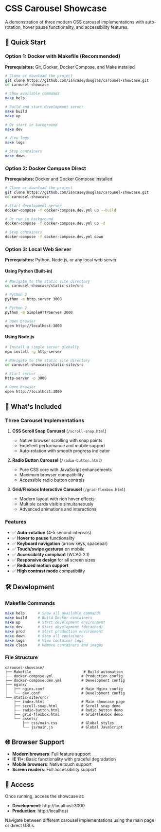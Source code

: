 
# CSS Carousel Showcase

A demonstration of three modern CSS carousel implementations with auto-rotation, hover pause functionality, and accessibility features.

## 🚀 Quick Start

### Option 1: Docker with Makefile (Recommended)

**Prerequisites:** Git, Docker, Docker Compose, and Make installed

```bash
# Clone or download the project
git clone https://github.com/iancaseydouglas/carousel-showcase.git
cd carousel-showcase

# Show available commands
make help

# Build and start development server
make build
make up

# Or start in background
make dev

# View logs
make logs

# Stop containers
make down
```

### Option 2: Docker Compose Direct

**Prerequisites:** Docker and Docker Compose installed

```bash
# Clone or download the project
git clone https://github.com/iancaseydouglas/carousel-showcase.git
cd carousel-showcase

# Start development server
docker-compose -f docker-compose.dev.yml up --build

# Or run in background
docker-compose -f docker-compose.dev.yml up -d

# Stop containers
docker-compose -f docker-compose.dev.yml down
```

### Option 3: Local Web Server

**Prerequisites:** Python, Node.js, or any local web server

#### Using Python (Built-in)
```bash
# Navigate to the static site directory
cd carousel-showcase/static-site/src

# Python 3
python -m http.server 3000

# Python 2
python -m SimpleHTTPServer 3000

# Open browser
open http://localhost:3000
```

#### Using Node.js
```bash
# Install a simple server globally
npm install -g http-server

# Navigate to the static site directory
cd carousel-showcase/static-site/src

# Start server
http-server -p 3000

# Open browser
open http://localhost:3000
```

## 🎯 What's Included

### Three Carousel Implementations

1. **CSS Scroll Snap Carousel** (`/scroll-snap.html`)
   - Native browser scrolling with snap points
   - Excellent performance and mobile support
   - Auto-rotation with smooth progress indicator

2. **Radio Button Carousel** (`/radio-button.html`)
   - Pure CSS core with JavaScript enhancements
   - Maximum browser compatibility
   - Accessible radio button controls

3. **Grid/Flexbox Interactive Carousel** (`/grid-flexbox.html`)
   - Modern layout with rich hover effects
   - Multiple cards visible simultaneously
   - Advanced animations and interactions

### Features

- ✅ **Auto-rotation** (4-5 second intervals)
- ✅ **Hover to pause** functionality
- ✅ **Keyboard navigation** (arrow keys, spacebar)
- ✅ **Touch/swipe gestures** on mobile
- ✅ **Accessibility compliant** (WCAG 2.1)
- ✅ **Responsive design** for all screen sizes
- ✅ **Reduced motion support**
- ✅ **High contrast mode** compatibility

## 🛠️ Development

### Makefile Commands

```bash
make help      # Show all available commands
make build     # Build Docker containers
make up        # Start development environment
make dev       # Start development (detached)
make prod      # Start production environment
make down      # Stop all containers
make logs      # View container logs
make clean     # Remove containers and images
```

### File Structure

```
carousel-showcase/
├── Makefile                        # Build automation
├── docker-compose.yml             # Production config
├── docker-compose.dev.yml         # Development config
├── nginx/
│   ├── nginx.conf                 # Main Nginx config
│   └── dev.conf                   # Development config
└── static-site/src/
    ├── index.html                 # Main showcase page
    ├── scroll-snap.html           # Scroll snap demo
    ├── radio-button.html          # Radio button demo
    ├── grid-flexbox.html          # Grid/flexbox demo
    └── assets/
        ├── css/main.css           # Global styles
        └── js/main.js             # Global JavaScript
```

## 🌐 Browser Support

- **Modern browsers**: Full feature support
- **IE 11+**: Basic functionality with graceful degradation
- **Mobile browsers**: Native touch support
- **Screen readers**: Full accessibility support

## 📱 Access

Once running, access the showcase at:
- **Development**: http://localhost:3000
- **Production**: http://localhost

Navigate between different carousel implementations using the main page or direct URLs.